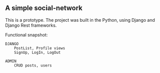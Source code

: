 ## A simple social-network

This is a prototype. 
The project was built in the Python, using Django and Django Rest frameworks.


Functional snapshot:

    DJANGO
        PostList, Profile views
        SignUp, LogIn, LogOut

    ADMIN
        CRUD posts, users
